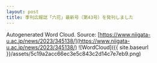 ```yaml
---
layout: post
title: 季刊広報誌「六花」最新号（第43号）を発刊しました
---
```

Autogenerated Word Cloud.
Source\: [https://www.niigata-u.ac.jp/news/2023/345138/](https://www.niigata-u.ac.jp/news/2023/345138/)
![WordCloud]({{ site.baseurl }}/assets/5c19a2acc66ec3e5c843c2d14c7e7eb9.png)